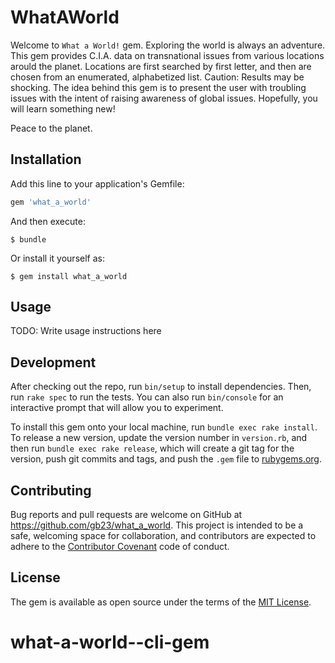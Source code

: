 # WhatAWorld

Welcome to `What a World!` gem. Exploring the world is always an adventure.  This gem provides C.I.A. data on transnational issues from various locations arould the planet.  Locations are first searched by first letter, and then are chosen from an enumerated, alphabetized list.  Caution: Results may be shocking.  The idea behind this gem is to present the user with troubling issues with the intent of raising awareness of global issues.  Hopefully, you will learn something new! 

Peace to the planet.   

## Installation

Add this line to your application's Gemfile:

```ruby
gem 'what_a_world'
```

And then execute:

    $ bundle

Or install it yourself as:

    $ gem install what_a_world

## Usage

TODO: Write usage instructions here

## Development

After checking out the repo, run `bin/setup` to install dependencies. Then, run `rake spec` to run the tests. You can also run `bin/console` for an interactive prompt that will allow you to experiment.

To install this gem onto your local machine, run `bundle exec rake install`. To release a new version, update the version number in `version.rb`, and then run `bundle exec rake release`, which will create a git tag for the version, push git commits and tags, and push the `.gem` file to [rubygems.org](https://rubygems.org).

## Contributing

Bug reports and pull requests are welcome on GitHub at https://github.com/gb23/what_a_world. This project is intended to be a safe, welcoming space for collaboration, and contributors are expected to adhere to the [Contributor Covenant](http://contributor-covenant.org) code of conduct.


## License

The gem is available as open source under the terms of the [MIT License](http://opensource.org/licenses/MIT).

# what-a-world--cli-gem
